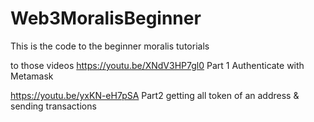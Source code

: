 # Web3MoralisBeginner
This is the code to the beginner moralis tutorials

to those videos
https://youtu.be/XNdV3HP7gl0  Part 1  Authenticate with Metamask

https://youtu.be/yxKN-eH7pSA  Part2 getting all token of an address & sending transactions
